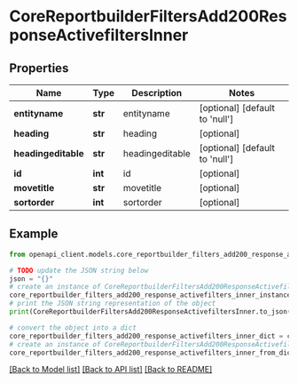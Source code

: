# CoreReportbuilderFiltersAdd200ResponseActivefiltersInner


## Properties

Name | Type | Description | Notes
------------ | ------------- | ------------- | -------------
**entityname** | **str** | entityname | [optional] [default to 'null']
**heading** | **str** | heading | [optional] 
**headingeditable** | **str** | headingeditable | [optional] [default to 'null']
**id** | **int** | id | [optional] 
**movetitle** | **str** | movetitle | [optional] 
**sortorder** | **int** | sortorder | [optional] 

## Example

```python
from openapi_client.models.core_reportbuilder_filters_add200_response_activefilters_inner import CoreReportbuilderFiltersAdd200ResponseActivefiltersInner

# TODO update the JSON string below
json = "{}"
# create an instance of CoreReportbuilderFiltersAdd200ResponseActivefiltersInner from a JSON string
core_reportbuilder_filters_add200_response_activefilters_inner_instance = CoreReportbuilderFiltersAdd200ResponseActivefiltersInner.from_json(json)
# print the JSON string representation of the object
print(CoreReportbuilderFiltersAdd200ResponseActivefiltersInner.to_json())

# convert the object into a dict
core_reportbuilder_filters_add200_response_activefilters_inner_dict = core_reportbuilder_filters_add200_response_activefilters_inner_instance.to_dict()
# create an instance of CoreReportbuilderFiltersAdd200ResponseActivefiltersInner from a dict
core_reportbuilder_filters_add200_response_activefilters_inner_from_dict = CoreReportbuilderFiltersAdd200ResponseActivefiltersInner.from_dict(core_reportbuilder_filters_add200_response_activefilters_inner_dict)
```
[[Back to Model list]](../README.md#documentation-for-models) [[Back to API list]](../README.md#documentation-for-api-endpoints) [[Back to README]](../README.md)



